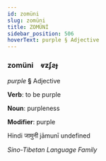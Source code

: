 ```yaml
---
id: zomüni
slug: zomüni
title: ZOMÜNİ
sidebar_position: 506
hoverText: purple § Adjective
---
```


### zomüni&emsp;<span kind="abugida">ⱴƶʄƨɟ</span>

*purple* **§** Adjective

**Verb**: to be purple

**Noun**: purpleness

**Modifier**: purple

Hindi जामुनी jāmunī undefined

*Sino-Tibetan Language Family*